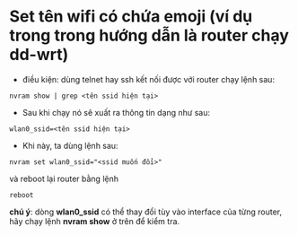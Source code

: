 # Set tên wifi có chứa emoji (ví dụ trong trong hướng dẫn là router chạy dd-wrt)
* điều kiện: dùng telnet hay ssh kết nối được với router
chạy lệnh sau:
```
nvram show | grep <tên ssid hiện tại>
```
* Sau khi chạy nó sẽ xuất ra thông tin dạng như sau:
```
wlan0_ssid=<tên ssid hiện tại>
```
* Khi này, ta dùng lệnh sau:
```
nvram set wlan0_ssid="<ssid muốn đổi>"
```
và reboot lại router bằng lệnh
```
reboot
```
**chú ý**: dòng **wlan0_ssid** có thể thay đổi tùy vào interface của từng router, hãy chạy lệnh **nvram show** ở trên để kiểm tra.
